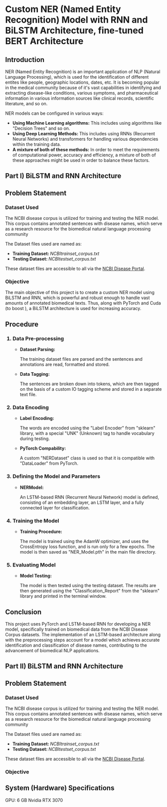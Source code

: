 # Custom NER (Named Entity Recognition) Model with RNN and BiLSTM Architecture, fine-tuned BERT Architecture

## Introduction
<p> NER (Named Entity Recognition) is an important application of NLP (Natural Language Processing), which is used for the identification of different entites like people, geographic locations, dates, etc. 
It is becoming popular in the medical community because of it's vast capabilities in identifying and extracting disease-like conditions, various symptoms, and pharmaceutical information in various information 
sources like clinical records, scientific literature, and so on. </p>
<p> NER models can be configured in various ways: </p>
<ul>
  <li><b>Using Machine Learning algorithms:</b> This includes using algorithms like "Decision Trees" and so on.</li>
  <li><b>Using Deep Learning Methods: </b> This includes using RNNs (Recurrent Neural Networks) and transformers for handling various dependencies within the training data.</li>
  <li><b>A mixture of both of these methods:</b> In order to meet the requirements of computational power, accuracy and efficiency, a mixture of both of these approaches might be used in order to balance these factors.</li>
</ul>

<h2> Part I) BiLSTM and RNN Architecture </h2>

## Problem Statement

### Dataset Used
<p>The NCBI disease corpus is utilized for training and testing the NER model. This corpus contains annotated sentences with disease names, which serve as a research resource for the biomedical natural language processing community</p>
<p>The Dataset files used are named as:</p>
<ul>
  <li><b> Training Dataset: </b> <i>NCBItrainset_corpus.txt</i></li>
  <li><b> Testing Dataset: </b> <i>NCBItestset_corpus.txt</i></li>
</ul>
<p>These dataset files are accessible to all via the <a href = "https://www.ncbi.nlm.nih.gov/CBBresearch/Dogan/DISEASE/">NCBI Disease Portal</a>.
  
### Objective
<p> The main objective of this project is to create a custom NER model using BiLSTM and RNN, which is powerful and robust enough to handle vast amounts of annotated biomedical texts. Thus, along with PyTorch and Cuda (to boost ), a BiLSTM architecture is used for increasing accuracy. </p>

## Procedure
<ol>
  <h3><li>Data Pre-processing</li></h3>
  <ul>
    <li><b>Dataset Parsing:</b><p>The training dataset files are parsed and the sentences and annotations are read, formatted and stored.</p></li>
    <li><b>Data Tagging:</b><p>The sentences are broken down into tokens, which are then tagged on the basis of a custom IO tagging scheme and stored in a separate text file.</p></li>
  </ul>

  <h3><li>Data Encoding</li></h3>
  <ul>
    <li><b>Label Encoding:</b><p>The words are encoded using the "Label Encoder" from "sklearn" library, with a special "UNK" (Unknown) tag to handle vocabulary during testing.</p></li>
    <li><b>PyTorch Compability:</b><p>A custom "NERDataset" class is used so that it is compatible with "DataLoader" from PyTorch.</p></li>
  </ul>

  <h3><li>Defining the Model and Parameters</li></h3>
  <ul>
    <li><b>NERModel:</b><p>An LSTM-based RNN (Recurrent Neural Network) model is defined, consisting of an embedding layer, an LSTM layer, and a fully connected layer for classification.</p></li>
  </ul>

  <h3><li>Training the Model</li></h3>
  <ul>
    <li><b>Training Procedure:</b><p>The model is trained using the AdamW optimizer, and uses the CrossEntropy loss function, and is run only for a few epochs. The model is then saved as "NER_Model.pth" in the main file directory.</p></li>
  </ul>

  <h3><li>Evaluating Model</li></h3>
  <ul>
    <li><b>Model Testing:</b><p>The model is then tested using the testing dataset. The results are then generated using the "Classification_Report" from the "sklearn" library and printed in the terminal window.</p></li>
  </ul>  
</ol>

## Conclusion
<p>This project uses PyTorch and LSTM-based RNN for developing a NER model, specifically trained on biomedical data from the NCBI Disease Corpus datasets. 
The implementation of an LSTM-based architecture along with the preprocessing steps account for a model which achieves accurate identification and 
classification of disease names, contributing to the advancement of biomedical NLP applications.</p>

## Part II) BiLSTM and RNN Architecture 

## Problem Statement

### Dataset Used
<p>The NCBI disease corpus is utilized for training and testing the NER model. This corpus contains annotated sentences with disease names, which serve as a research resource for the biomedical natural language processing community</p>
<p>The Dataset files used are named as:</p>
<ul>
  <li><b> Training Dataset: </b> <i>NCBItrainset_corpus.txt</i></li>
  <li><b> Testing Dataset: </b> <i>NCBItestset_corpus.txt</i></li>
</ul>
<p>These dataset files are accessible to all via the <a href = "https://www.ncbi.nlm.nih.gov/CBBresearch/Dogan/DISEASE/">NCBI Disease Portal</a>.
  
### Objective


## System (Hardware) Specifications
GPU: 6 GB Nvidia RTX 3070